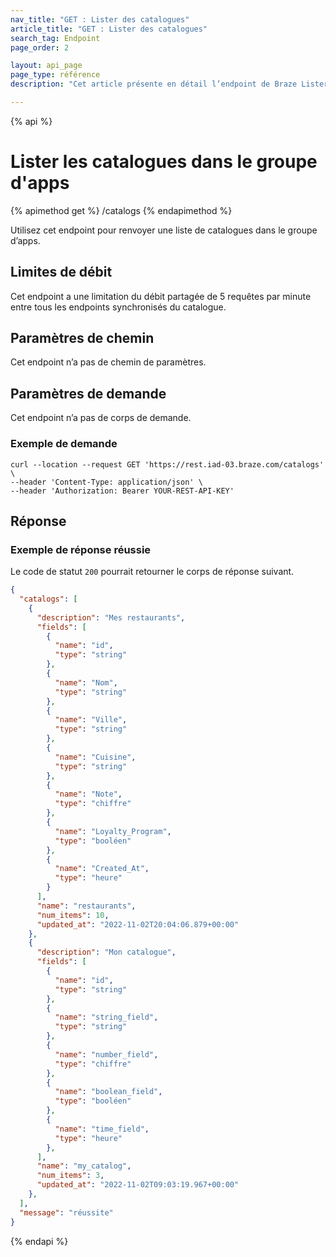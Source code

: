 ```yaml
---
nav_title: "GET : Lister des catalogues"
article_title: "GET : Lister des catalogues"
search_tag: Endpoint
page_order: 2

layout: api_page
page_type: référence
description: "Cet article présente en détail l’endpoint de Braze Lister les catalogue."

---
```

{% api %}
# Lister les catalogues dans le groupe d'apps
{% apimethod get %}
/catalogs
{% endapimethod %}

Utilisez cet endpoint pour renvoyer une liste de catalogues dans le groupe d’apps.

## Limites de débit

Cet endpoint a une limitation du débit partagée de 5 requêtes par minute entre tous les endpoints synchronisés du catalogue.

## Paramètres de chemin

Cet endpoint n’a pas de chemin de paramètres.

## Paramètres de demande

Cet endpoint n’a pas de corps de demande.

### Exemple de demande

```
curl --location --request GET 'https://rest.iad-03.braze.com/catalogs' \
--header 'Content-Type: application/json' \
--header 'Authorization: Bearer YOUR-REST-API-KEY'
```

## Réponse

### Exemple de réponse réussie

Le code de statut `200` pourrait retourner le corps de réponse suivant.

```json
{
  "catalogs": [
    {
      "description": "Mes restaurants",
      "fields": [
        {
          "name": "id",
          "type": "string"
        },
        {
          "name": "Nom",
          "type": "string"
        },
        {
          "name": "Ville",
          "type": "string"
        },
        {
          "name": "Cuisine",
          "type": "string"
        },
        {
          "name": "Note",
          "type": "chiffre"
        },
        {
          "name": "Loyalty_Program",
          "type": "booléen"
        },
        {
          "name": "Created_At",
          "type": "heure"
        }
      ],
      "name": "restaurants",
      "num_items": 10,
      "updated_at": "2022-11-02T20:04:06.879+00:00"
    },
    {
      "description": "Mon catalogue",
      "fields": [
        {
          "name": "id",
          "type": "string"
        },
        {
          "name": "string_field",
          "type": "string"
        },
        {
          "name": "number_field",
          "type": "chiffre"
        },
        {
          "name": "boolean_field",
          "type": "booléen"
        },
        {
          "name": "time_field",
          "type": "heure"
        },
      ],
      "name": "my_catalog",
      "num_items": 3,
      "updated_at": "2022-11-02T09:03:19.967+00:00"
    },
  ],
  "message": "réussite"
}
```

{% endapi %}